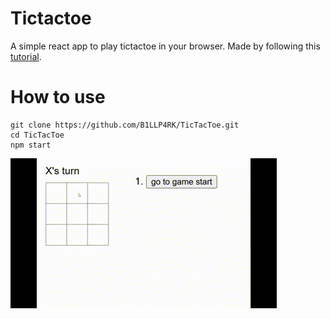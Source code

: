 # Tictactoe

A simple react app to play tictactoe in your browser. Made by following this [tutorial](https://react.dev/learn/tutorial-tic-tac-toe).

# How to use
```
git clone https://github.com/B1LLP4RK/TicTacToe.git
cd TicTacToe
npm start
```

![](https://github.com/B1LLP4RK/TicTacToe/blob/main/screenshot.gif)
